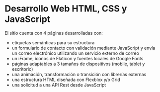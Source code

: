 # Desarrollo Web HTML, CSS y JavaScript
El sitio cuenta con 4 páginas desarrolladas con:
- etiquetas semánticas para su estructura
- un formulario de contacto con validación mediante JavaScript y envía un correo electrónico utilizando un servicio externo de correo
- un iFrame, íconos de Flaticon y fuentes locales de Google Fonts
- páginas adaptables a 3 tamaños de dispositivos (mobile, tablet y escritorio)
- una animación, transformación o transición con librerías externas
- una estructura HTML diseñada con Flexblox y/o Grid
- una solicitud a una API Rest desde JavaScript